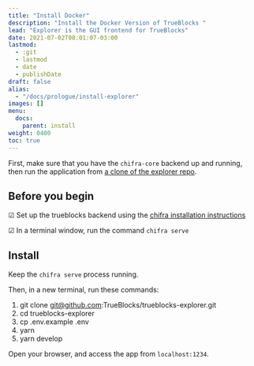 ```yaml
---
title: "Install Docker"
description: "Install the Docker Version of TrueBlocks "
lead: "Explorer is the GUI frontend for TrueBlocks"
date: 2021-07-02T08:01:07-03:00
lastmod:
  - :git
  - lastmod
  - date
  - publishDate
draft: false
alias:
  - "/docs/prologue/install-explorer"
images: []
menu: 
  docs:
    parent: install
weight: 0400
toc: true
---
```


First, make sure that you have the `chifra-core` backend up and running,
then run the application from [a clone of the explorer repo](https://github.com/TrueBlocks/trueblocks-explorer).

## Before you begin

&#9745; Set up the trueblocks backend using the [chifra installation instructions](/docs/install/install-core)

&#9745; In a terminal window, run the command `chifra serve`

## Install

Keep the `chifra serve` process running.

Then, in a new terminal, run these commands:

1. git clone git@github.com:TrueBlocks/trueblocks-explorer.git
2. cd trueblocks-explorer
3. cp .env.example .env
4. yarn
5. yarn develop

Open your browser, and access the app from `localhost:1234`.

